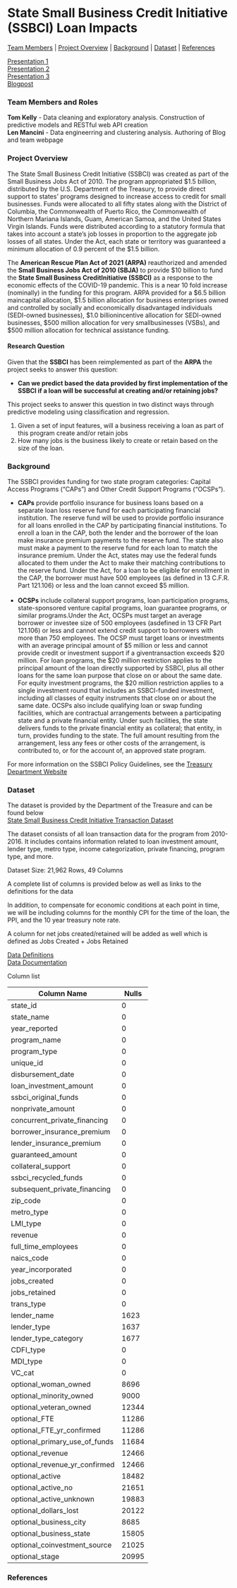 # State Small Business Credit Initiative (SSBCI) Loan Impacts


[Team Members](#Team-Members-and-Roles) | [Project Overview](#Project-Overview) | [Background](#Background) | [Dataset](#Dataset) | [References](#References) <br>

[Presentation 1](https://docs.google.com/presentation/d/1VlreGTPcBNlG_-Uz1DgtCOFSxcUQ9wLhoPRF_BIgc-o/edit#slide=id.p)<br>
[Presentation 2](https://docs.google.com/presentation/d/1nzdJpaRTasZiWCSYURfkutBy99DzAnbcFcXuAhUA8WI/edit#slide=id.g11ac1c9d955_0_8)<br>
[Presentation 3](https://docs.google.com/presentation/d/1Jtzv5G5-DvxmW5LNojOmE7GiUAmaZY9hImNLNFm-7J8/edit#slide=id.g128c6024fc3_0_269)<br>
[Blogpost](./blogpost.md)<br>

### Team Members and Roles

**Tom Kelly** - Data cleaning and exploratory analysis. Construction of predictive models and RESTful web API creation<br>
**Len Mancini** - Data engineerring and clustering analysis. Authoring of Blog and team webpage

### Project Overview
<p>The State Small Business Credit Initiative (SSBCI) was created as part of the Small Business Jobs Act of 2010. The program appropriated $1.5 billion, distributed by the U.S. Department of the Treasury, to provide direct support to states' programs designed to increase access to credit for small businesses. Funds were allocated to all fifty states along with the District of Columbia, the Commonwealth of Puerto Rico, the Commonwealth of Northern Mariana Islands, Guam, American Samoa, and the United States Virgin Islands. Funds were distributed according to a statutory formula that takes into account a state’s job losses in proportion to the aggregate job losses of all states. Under the Act, each state or territory was guaranteed a minimum allocation of 0.9 percent of the $1.5 billion.</p>

The **American Rescue Plan Act of 2021 (ARPA)** reauthorized and amended the **Small Business Jobs Act of 2010 (SBJA)** to provide $10 billion to fund the **State Small Business CreditInitiative (SSBCI)** as a response to the economic effects of the COVID-19 pandemic. This is a near 10 fold increase (nominally) in the funding for this program. ARPA provided for a $6.5 billion maincapital allocation, $1.5 billion allocation for business enterprises owned and controlled by socially and economically disadvantaged individuals (SEDI-owned businesses), $1.0 billionincentive allocation for SEDI-owned businesses, $500 million allocation for very smallbusinesses (VSBs), and $500 million allocation for technical assistance funding. 

#### Research Question
Given that the **SSBCI** has been reimplemented as part of the **ARPA** the project seeks to answer this question:

* **Can we predict based the data provided by first implementation of the SSBCI if a loan will be successful at creating and/or retaining jobs?**

This project seeks to answer this question in two distinct ways through predictive modeling using classification and regression.
1. Given a set of input features, will a business receiving a loan as part of this program create and/or retain jobs
2. How many jobs is the business likely to create or retain based on the size of the loan.



### Background
The SSBCI provides funding for two state program categories: Capital Access Programs (“CAPs”) and Other Credit Support Programs (“OCSPs”). 
  
<ul>
<li><b>CAPs</b> provide portfolio insurance for business loans based on a separate loan loss reserve fund for each participating financial institution. The reserve fund will be used to provide portfolio insurance for all loans enrolled in the CAP by participating financial institutions. To enroll a loan in the CAP, both the lender and the borrower of the loan make insurance premium payments to the reserve fund. The state also must make a payment to the reserve fund for each loan to match the insurance premium. Under the Act, states may use the federal funds allocated to them under the Act to make their matching contributions to the reserve fund. Under the Act, for a loan to be eligible for enrollment in the CAP, the borrower must have 500 employees (as defined in 13 C.F.R. Part 121.106) or less and the loan cannot exceed $5 million.</li>
<br>
<li><b>OCSPs</b> include collateral support programs, loan participation programs, state-sponsored venture capital programs, loan guarantee programs, or similar programs.Under the Act, OCSPs must target an average borrower or investee size of 500 employees (asdefined in 13 CFR Part 121.106) or less and cannot extend credit support to borrowers with more than 750 employees. The OCSP must target loans or investments with an average principal amount of $5 million or less and cannot provide credit or investment support if a giventransaction exceeds $20 million. For loan programs, the $20 million restriction applies to the principal amount of the loan directly supported by SSBCI, plus all other loans for the same loan purpose that close on or about the same date. For equity investment programs, the $20 million restriction applies to a single investment round that includes an SSBCI-funded investment, including all classes of equity instruments that close on or about the same date. OCSPs also include qualifying loan or swap funding facilities, which are contractual arrangements between a participating state and a private financial entity. Under such facilities, the state delivers funds to the private financial entity as collateral; that entity, in turn, provides funding to the state. The full amount resulting from the arrangement, less any fees or other costs of the arrangement, is contributed to, or for the account of, an approved state program.</li>
</ul>

For more information on the SSBCI Policy Guidelines, see the [Treasury Department Website](https://home.treasury.gov/system/files/256/Policy-Guidelines-9-30-2014-FINAL.pdf)

### Dataset
The dataset is provided by the Department of the Treasure and can be found below <br>
[State Small Business Credit Initiative Transaction Dataset](https://home.treasury.gov/system/files/256/SSBCI-Transactions-Dataset.csv)

The dataset consists of all loan transaction data for the program from 2010-2016. It includes contains information related to loan investment amount, lender type, metro type, income categorization, private financing, program type, and more. 

Dataset Size: 21,962 Rows, 49 Columns

A complete list of columns is provided below as well as links to the definitions for the data

In addition, to compensate for economic conditions at each point in time, we will be including columns for the monthly CPI for the time of the loan, the PPI, and the 10 year treasury note rate.

A column for net jobs created/retained will be added as well which is defined as Jobs Created + Jobs Retained

[Data Definitions](https://home.treasury.gov/system/files/256/SSBCI-Data-Definitions.pdf)<br>
[Data Documentation](https://home.treasury.gov/system/files/256/SSBCI-Data-Documentation.pdf)

Column list

Column Name|Nulls
----|----
state_id                 |            0
state_name                |           0 
year_reported              |          0
program_name                |         0
program_type                 |        0
unique_id                     |       0
disbursement_date              |      0
loan_investment_amount          |     0
ssbci_original_funds             |    0
nonprivate_amount                 |   0
concurrent_private_financing       |  0
borrower_insurance_premium          | 0
lender_insurance_premium             |0
guaranteed_amount            |        0
collateral_support            |       0
ssbci_recycled_funds           |      0
subsequent_private_financing    |     0
zip_code                         |    0
metro_type                        |   0
LMI_type                           |  0
revenue                           |   0
full_time_employees            |      0
naics_code                      |     0
year_incorporated                |    0
jobs_created                      |   0
jobs_retained                    |    0
trans_type                  |         0
lender_name                  |     1623
lender_type                   |    1637
lender_type_category           |   1677
CDFI_type                       |     0
MDI_type                         |    0
VC_cat                        |       0
optional_woman_owned         |     8696
optional_minority_owned     |      9000
optional_veteran_owned       |    12344
optional_FTE                  |   11286
optional_FTE_yr_confirmed      |  11286
optional_primary_use_of_funds   | 11684
optional_revenue                 |12466
optional_revenue_yr_confirmed  |  12466
optional_active                 | 18482
optional_active_no         |      21651
optional_active_unknown     |     19883
optional_dollars_lost        |    20122
optional_business_city        |    8685
optional_business_state        |  15805
optional_coinvestment_source    | 21025
optional_stage                   |20995

### References



